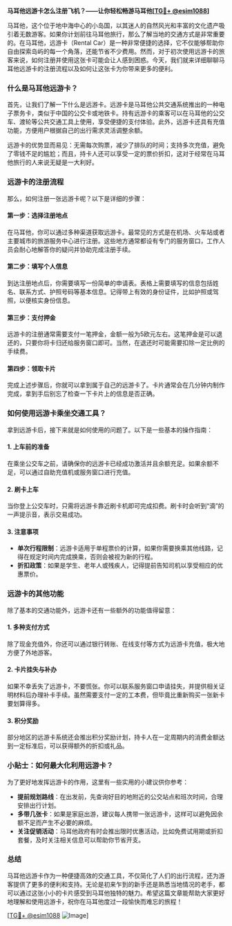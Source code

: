 **马耳他远游卡怎么注册飞机？——让你轻松畅游马耳他[[TG💪+ @esim1088](https://t.me/s/esim1088)]**

马耳他，这个位于地中海中心的小岛国，以其迷人的自然风光和丰富的文化遗产吸引着无数游客。如果你计划前往马耳他旅行，那么了解当地的交通方式是非常重要的。在马耳他，远游卡（Rental Car）是一种非常便捷的选择，它不仅能够帮助你自由探索岛屿的每一个角落，还能节省不少费用。然而，对于初次使用远游卡的旅客来说，如何注册并使用这张卡可能会让人感到困惑。今天，我们就来详细聊聊马耳他远游卡的注册流程以及如何让这张卡为你带来更多的便利。

### **什么是马耳他远游卡？**

首先，让我们了解一下什么是远游卡。远游卡是马耳他公共交通系统推出的一种电子票务卡，类似于中国的公交卡或地铁卡。持有远游卡的乘客可以在马耳他的公交车、渡轮等公共交通工具上使用，享受便捷的支付体验。此外，远游卡还具有充值功能，方便用户根据自己的出行需求灵活调整余额。

远游卡的优势显而易见：无需每次购票，减少了排队的时间；支持多次充值，避免了零钱不足的尴尬；而且，持卡人还可以享受一定的票价折扣，这对于经常在马耳他旅行的人来说无疑是一大利好。

### **远游卡的注册流程**

那么，如何注册一张远游卡呢？以下是详细的步骤：

#### **第一步：选择注册地点**
在马耳他，你可以通过多种渠道获取远游卡。最常见的方式是在机场、火车站或者主要城市的旅游服务中心进行注册。这些地方通常都设有专门的服务窗口，工作人员会耐心地解答你的疑问并协助完成注册手续。

#### **第二步：填写个人信息**
到达注册地点后，你需要填写一份简单的申请表。表格上需要填写的信息包括姓名、联系方式、护照号码等基本信息。记得带上有效的身份证件，比如护照或驾照，以便核实身份信息。

#### **第三步：支付押金**
远游卡的注册通常需要支付一笔押金，金额一般为5欧元左右。这笔押金是可以退还的，只要你将卡归还给服务窗口即可。当然，在退还时可能需要扣除一定比例的手续费。

#### **第四步：领取卡片**
完成上述步骤后，你就可以拿到属于自己的远游卡了。卡片通常会在几分钟内制作完成，拿到手后别忘了检查一下卡片上的信息是否正确。

### **如何使用远游卡乘坐交通工具？**

拿到远游卡后，接下来就是如何使用的问题了。以下是一些基本的操作指南：

#### **1. 上车前的准备**
在乘坐公交车之前，请确保你的远游卡已经成功激活并且余额充足。如果余额不足，可以通过自助充值机或服务窗口进行充值。

#### **2. 刷卡上车**
当你登上公交车时，只需将远游卡靠近刷卡机即可完成扣费。刷卡时会听到“滴”的一声提示音，表示交易成功。

#### **3. 注意事项**
- **单次行程限制**：远游卡适用于单程票价的计算，如果你需要换乘其他线路，记得在规定时间内完成换乘，否则会被视为新的行程。
- **折扣政策**：如果是学生、老年人或残疾人，记得提前告知司机以享受相应的优惠票价。

### **远游卡的其他功能**

除了基本的交通功能外，远游卡还有一些额外的功能值得留意：

#### **1. 多种支付方式**
除了现金充值外，你还可以通过银行转账、在线支付等方式为远游卡充值，极大地方便了外地游客。

#### **2. 卡片挂失与补办**
如果不幸丢失了远游卡，不要慌张。你可以联系服务窗口申请挂失，并提供相关证明材料后办理补卡手续。虽然需要支付一定的工本费，但毕竟比重新购买一张新卡要划算得多。

#### **3. 积分奖励**
部分地区的远游卡系统还会推出积分奖励计划，持卡人在一定周期内的消费金额达到一定标准后，可以获得额外的折扣或礼品。

### **小贴士：如何最大化利用远游卡？**

为了更好地发挥远游卡的作用，这里有一些实用的小建议供你参考：

- **提前规划路线**：在出发前，先查询好目的地附近的公交站点和班次时间，合理安排出行计划。
- **多带几张卡**：如果是家庭出游，建议每人携带一张远游卡，这样可以避免因余额不足而产生不必要的麻烦。
- **关注促销活动**：马耳他政府有时会推出限时优惠活动，比如免费试用期或折扣套餐，及时关注相关信息可以帮助你节省开支。

### **总结**

马耳他远游卡作为一种便捷高效的交通工具，不仅简化了人们的出行流程，还为游客提供了更多的便利和支持。无论是初来乍到的新手还是熟悉当地情况的老手，都可以通过这张小小的卡片感受到马耳他独特的魅力。希望这篇文章能帮助大家更好地理解和使用远游卡，祝你在马耳他度过一段愉快而难忘的旅程！

[[TG💪+ @esim1088](https://t.me/s/esim1088) ![Image](https://i.postimg.cc/4NQfJmqS/Snipaste-2025-05-13-00-14-12.png)]